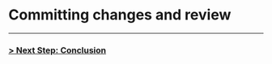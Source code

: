 # Committing changes and review

---

### [> Next Step: Conclusion](https://github.com/archetype-themes/devkit/blob/main/1.%20Getting%20Started/Developing%20themes%20with%20components/h.%20Conclusion.md)